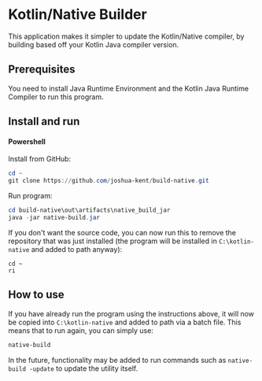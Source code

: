 Kotlin/Native Builder
=====================

This application makes it simpler to update the
Kotlin/Native compiler, by building based off 
your Kotlin Java compiler version.

Prerequisites
-------------

You need to install Java Runtime Environment and
the Kotlin Java Runtime Compiler to run this program.

Install and run
---------------

#### Powershell

Install from GitHub:
```powershell
cd ~
git clone https://github.com/joshua-kent/build-native.git
```
Run program:
```powershell
cd build-native\out\artifacts\native_build_jar
java -jar native-build.jar
```

If you don't want the source code, you can now
run this to remove the repository that was just
installed (the program will be installed in
`C:\kotlin-native` and added to path anyway):
```$powershell
cd ~
ri
```

How to use
----------
If you have already run the program using the
instructions above, it will now be copied into
`C:\kotlin-native` and added to path via a batch
file. This means that to run again, you can simply
use:
```powershell
native-build
```

In the future, functionality may be added to run
commands such as `native-build -update` to update
the utility itself.
